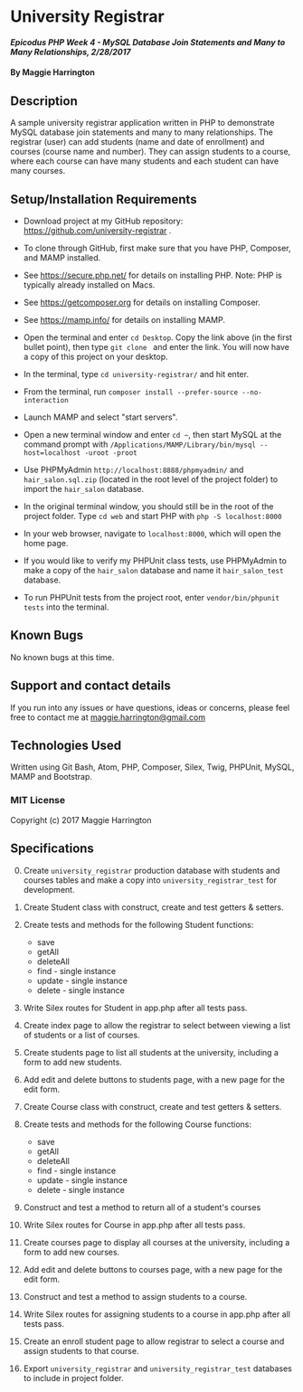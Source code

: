 # University Registrar

#### _Epicodus PHP Week 4 - MySQL Database Join Statements and Many to Many Relationships, 2/28/2017_

#### By Maggie Harrington

## Description

A sample university registrar application written in PHP to demonstrate MySQL database join statements and many to many relationships. The registrar (user) can add students (name and date of enrollment) and courses (course name and number). They can assign students to a course, where each course can have many students and each student can have many courses.

## Setup/Installation Requirements

* Download project at my GitHub repository: https://github.com/university-registrar .
* To clone through GitHub, first make sure that you have PHP, Composer, and MAMP installed.
* See https://secure.php.net/ for details on installing PHP. Note: PHP is typically already installed on Macs.
* See https://getcomposer.org for details on installing Composer.
* See https://mamp.info/ for details on installing MAMP.
* Open the terminal and enter `cd Desktop`. Copy the link above (in the first bullet point), then type `git clone ` and enter the link. You will now have a copy of this project on your desktop.
* In the terminal, type `cd university-registrar/` and hit enter.
* From the terminal, run `composer install --prefer-source --no-interaction`
* Launch MAMP and select "start servers".
* Open a new terminal window and enter `cd ~`, then start MySQL at the command prompt with `/Applications/MAMP/Library/bin/mysql --host=localhost -uroot -proot`
* Use PHPMyAdmin `http://localhost:8888/phpmyadmin/` and `hair_salon.sql.zip` (located in the root level of the project folder) to import the `hair_salon` database.
* In the original terminal window, you should still be in the root of the project folder. Type `cd web` and start PHP with `php -S localhost:8000`
* In your web browser, navigate to `localhost:8000`, which will open the home page.

* If you would like to verify my PHPUnit class tests, use PHPMyAdmin to make a copy of the `hair_salon` database and name it `hair_salon_test` database.
* To run PHPUnit tests from the project root, enter `vendor/bin/phpunit tests` into the terminal.

## Known Bugs

No known bugs at this time.

## Support and contact details

If you run into any issues or have questions, ideas or concerns, please feel free to contact me at maggie.harrington@gmail.com

## Technologies Used

Written using Git Bash, Atom, PHP, Composer, Silex, Twig, PHPUnit, MySQL, MAMP and Bootstrap.

### MIT License

Copyright (c) 2017 Maggie Harrington


## Specifications

0. Create `university_registrar` production database with students and courses tables and make a copy into `university_registrar_test` for development.

1. Create Student class with construct, create and test getters & setters.

2. Create tests and methods for the following Student functions:
    * save
    * getAll
    * deleteAll
    * find - single instance
    * update - single instance
    * delete - single instance

3. Write Silex routes for Student in app.php after all tests pass.

4. Create index page to allow the registrar to select between viewing a list of students or a list of courses.

5. Create students page to list all students at the university, including a form to add new students.

6. Add edit and delete buttons to students page, with a new page for the edit form.

7. Create Course class with construct, create and test getters & setters.

8. Create tests and methods for the following Course functions:
    * save
    * getAll
    * deleteAll
    * find - single instance
    * update - single instance
    * delete - single instance

9. Construct and test a method to return all of a student's courses

10. Write Silex routes for Course in app.php after all tests pass.

11. Create courses page to display all courses at the university, including a form to add new courses.

12. Add edit and delete buttons to courses page, with a new page for the edit form.

13. Construct and test a method to assign students to a course.

14. Write Silex routes for assigning students to a course in app.php after all tests pass.

15. Create an enroll student page to allow registrar to select a course and assign students to that course.

16. Export `university_registrar` and `university_registrar_test` databases to include in project folder.
